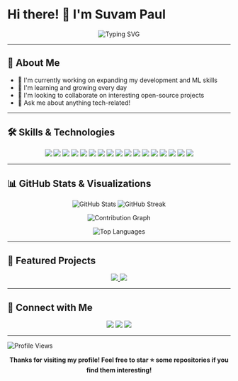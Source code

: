 # Hi there! 👋 I'm Suvam Paul

<div align="center">
  <img src="https://readme-typing-svg.herokuapp.com?font=Fira+Code&weight=500&size=30&pause=1000&color=2196F3&center=true&vCenter=true&width=600&height=60&lines=Welcome+to+my+GitHub+Profile!;Software+Developer+%F0%9F%92%BB;ML+Enthusiast+%F0%9F%A7%AA;Always+learning+new+things+%F0%9F%8C%B1" alt="Typing SVG" />
</div>

---

## 🚀 About Me

- 🔭 I'm currently working on expanding my development and ML skills
- 🌱 I'm learning and growing every day
- 👯 I'm looking to collaborate on interesting open-source projects
- 💬 Ask me about anything tech-related!

---

## 🛠️ Skills & Technologies

<p align="center">
  <img src="https://img.shields.io/badge/HTML5-E34F26?style=for-the-badge&logo=html5&logoColor=white"/>
  <img src="https://img.shields.io/badge/CSS3-1572B6?style=for-the-badge&logo=css3&logoColor=white"/>
  <img src="https://img.shields.io/badge/JavaScript-F7DF1E?style=for-the-badge&logo=javascript&logoColor=black"/>
  <img src="https://img.shields.io/badge/Python-3776AB?style=for-the-badge&logo=python&logoColor=white"/>
  <img src="https://img.shields.io/badge/Node.js-339933?style=for-the-badge&logo=nodedotjs&logoColor=white"/>
  <img src="https://img.shields.io/badge/Next.js-000000?style=for-the-badge&logo=nextdotjs&logoColor=white"/>
  <img src="https://img.shields.io/badge/React-61DAFB?style=for-the-badge&logo=react&logoColor=black"/>
  <img src="https://img.shields.io/badge/MongoDB-47A248?style=for-the-badge&logo=mongodb&logoColor=white"/>
  <img src="https://img.shields.io/badge/Django-092E20?style=for-the-badge&logo=django&logoColor=white"/>
  <img src="https://img.shields.io/badge/SQLite-003B57?style=for-the-badge&logo=sqlite&logoColor=white"/>
  <img src="https://img.shields.io/badge/Numpy-013243?style=for-the-badge&logo=numpy&logoColor=white"/>
  <img src="https://img.shields.io/badge/Pandas-150458?style=for-the-badge&logo=pandas&logoColor=white"/>
  <img src="https://img.shields.io/badge/Figma-F24E1E?style=for-the-badge&logo=figma&logoColor=white"/>
  <img src="https://img.shields.io/badge/Machine%20Learning-FF6F00?style=for-the-badge&logo=google&logoColor=white"/>
  <img src="https://img.shields.io/badge/Git-F05032?style=for-the-badge&logo=git&logoColor=white"/>
  <img src="https://img.shields.io/badge/GitHub-181717?style=for-the-badge&logo=github&logoColor=white"/>
  <img src="https://img.shields.io/badge/VS%20Code-007ACC?style=for-the-badge&logo=visual-studio-code&logoColor=white"/>
</p>

---

## 📊 GitHub Stats & Visualizations

<p align="center">
  <img src="https://github-readme-stats.vercel.app/api?username=Suvam-paul145&show_icons=true&theme=radical" alt="GitHub Stats"/>
  <img src="https://github-readme-streak-stats.herokuapp.com/?user=Suvam-paul145&theme=radical" alt="GitHub Streak"/>
</p>

<p align="center">
  <img src="https://github-readme-activity-graph.vercel.app/graph?username=Suvam-paul145&theme=react-dark" alt="Contribution Graph"/>
</p>

<p align="center">
  <img src="https://github-readme-stats.vercel.app/api/top-langs/?username=Suvam-paul145&layout=compact&theme=radical" alt="Top Languages"/>
</p>

---

## 🌟 Featured Projects

<p align="center">
  <a href="https://github.com/Suvam-paul145/Mental-health-consultant">
    <img src="https://github-readme-stats.vercel.app/api/pin/?username=Suvam-paul145&repo=Mental-health-consultant&theme=radical" />
  </a>
  <a href="https://github.com/Suvam-paul145/iHack_demo">
    <img src="https://github-readme-stats.vercel.app/api/pin/?username=Suvam-paul145&repo=iHack_demo&theme=radical" />
  </a>
</p>

---

## 🤝 Connect with Me

<p align="center">
  <a href="https://www.linkedin.com/in/suvam-paul-03222005az/"><img src="https://img.shields.io/badge/LinkedIn-0077B5?style=for-the-badge&logo=linkedin&logoColor=white"/></a>
  <a href="https://x.com/SUVAMPAUL687076"><img src="https://img.shields.io/badge/Twitter-1DA1F2?style=for-the-badge&logo=twitter&logoColor=white"/></a>
  <a href="mailto:suvampersonal555@gmail.com"><img src="https://img.shields.io/badge/Email-D14836?style=for-the-badge&logo=gmail&logoColor=white"/></a>
</p>

---

![Profile Views](https://komarev.com/ghpvc/?username=Suvam-paul145&color=blue&style=flat-square&label=Profile+Views&custom=1000+)

<div align="center">
  <b>Thanks for visiting my profile! Feel free to star ⭐ some repositories if you find them interesting!</b>
</div>
